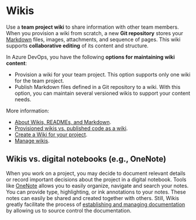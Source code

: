 # Wikis

Use a **team project wiki** to share information with other team members. When you provision a wiki from scratch, a new **Git repository** stores your [Markdown](./languages.md#markdown) files, images, attachments, and sequence of pages. This wiki supports **collaborative editing** of its content and structure.

In Azure DevOps, you have the following **options for maintaining wiki content**:

- Provision a wiki for your team project. This option supports only one wiki for the team project.
- Publish Markdown files defined in a Git repository to a wiki. With this option, you can maintain several versioned wikis to support your content needs.

More information:

- [About Wikis, READMEs, and Markdown](https://learn.microsoft.com/en-us/azure/devops/project/wiki/about-readme-wiki?view=azure-devops).
- [Provisioned wikis vs. published code as a wiki](https://learn.microsoft.com/en-us/azure/devops/project/wiki/provisioned-vs-published-wiki?view=azure-devops).
- [Create a Wiki for your project](https://learn.microsoft.com/en-us/azure/devops/project/wiki/wiki-create-repo?view=azure-devops&tabs=browser).
- [Manage wikis](https://learn.microsoft.com/en-us/azure/devops/project/wiki/manage-wikis?view=azure-devops).

## Wikis vs. digital notebooks (e.g., OneNote)

When you work on a project, you may decide to document relevant details or record important decisions about the project in a digital notebook. Tools like [OneNote](https://www.microsoft.com/en-us/microsoft-365/onenote/digital-note-taking-app) allows you to easily organize, navigate and search your notes. You can provide type, highlighting, or ink annotations to your notes. These notes can easily be shared and created together with others. Still, Wikis greatly facilitate the process of [establishing and managing documentation](../best-practices/establish-and-manage.md) by allowing us to source control the documentation.
